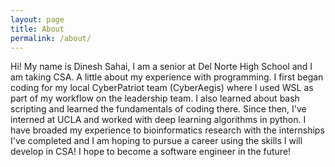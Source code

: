 ```yaml
---
layout: page
title: About
permalink: /about/
---
```


Hi! My name is Dinesh Sahai, I am a senior at Del Norte High School and I am taking CSA. A little about my experience with programming. I first began coding for my local CyberPatriot team (CyberAegis) where I used WSL as part of my workflow on the leadership team. I also learned about bash scripting and learned the fundamentals of coding there. Since then, I've interned at UCLA and worked with deep learning algorithms in python. I have broaded my experience to bioinformatics research with the internships I've completed and I am hoping to pursue a career using the skills I will develop in CSA! I hope to become a software engineer in the future!